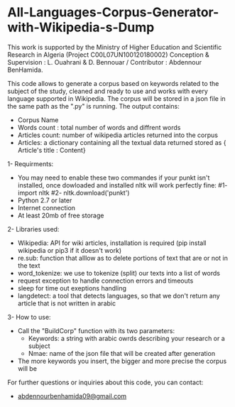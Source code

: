 # All-Languages-Corpus-Generator-with-Wikipedia-s-Dump
This work is supported by the Ministry of Higher Education and Scientific Research in Algeria (Project C00L07UN100120180002)
Conception & Supervision : L. Ouahrani & D. Bennouar /  Contributor : Abdennour BenHamida.

This code allows to generate a corpus based on keywords related to the subject of the study, cleaned and ready to use and works with every language supported in Wikipedia. 
The corpus will be stored in a json file in the same path as the ".py" is running. The output contains:
- Corpus Name
- Words count : total number of words and diffrent words
- Articles count: number of wikipedia articles returned into the corpus
- Articles: a dictionary containing all the textual data returned stored as { Article's title : Content}

1- Requirments: 
- You may need to enable these two commandes if your punkt isn't installed, once dowloaded and installed nltk will work perfectly fine:
  #1- import nltk
  #2- nltk.download('punkt')
- Python 2.7 or later
- Internet connection
- At least 20mb of free storage

2- Libraries used:
- Wikipedia: API for wiki articles, installation is required (pip install wikipedia or pip3 if it doesn't work)
- re.sub: function that alllow as to delete portions of text that are or not in the text
- word_tokenize: we use to tokenize (split) our texts into a list of words
- request exception to handle connection errors and timeouts
- sleep for time out exeptions handling
- langdetect: a tool that detects languages, so that we don't return any article that is not written in arabic

3- How to use:
- Call the "BuildCorp" function with its two parameters:
  - Keywords: a string with arabic owrds describing your research or a subject
  - Nmae: name of the json file that will be created after generation
- The more keywords you insert, the bigger and more precise the corpus will be
 
 For further questions or inquiries about this code, you can contact: 
 - abdennourbenhamida09@gmail.com
